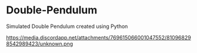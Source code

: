 # Double-Pendulum
Simulated Double Pendulum created using Python

https://media.discordapp.net/attachments/769615066001047552/810968298542989423/unknown.png
